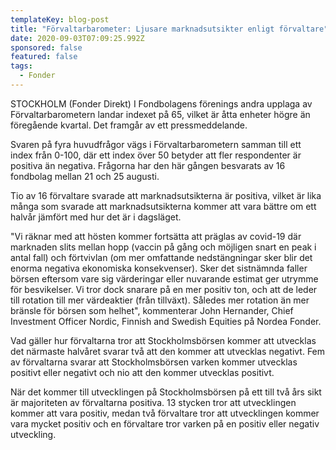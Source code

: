 ```yaml
---
templateKey: blog-post
title: "Förvaltarbarometer: Ljusare marknadsutsikter enligt förvaltare"
date: 2020-09-03T07:09:25.992Z
sponsored: false
featured: false
tags:
  - Fonder
---
```

STOCKHOLM (Fonder Direkt) I Fondbolagens förenings andra upplaga av Förvaltarbarometern landar indexet på 65, vilket är åtta enheter högre än föregående kvartal. Det framgår av ett pressmeddelande.

Svaren på fyra huvudfrågor vägs i Förvaltarbarometern samman till ett index från 0-100, där ett index över 50 betyder att fler respondenter är positiva än negativa. Frågorna har den här gången besvarats av 16 fondbolag mellan 21 och 25 augusti.

Tio av 16 förvaltare svarade att marknadsutsikterna är positiva, vilket är lika många som svarade att marknadsutsikterna kommer att vara bättre om ett halvår jämfört med hur det är i dagsläget.

"Vi räknar med att hösten kommer fortsätta att präglas av covid-19 där marknaden slits mellan hopp (vaccin på gång och möjligen snart en peak i antal fall) och förtvivlan (om mer omfattande nedstängningar sker blir det enorma negativa ekonomiska konsekvenser). Sker det sistnämnda faller börsen eftersom vare sig värderingar eller nuvarande estimat ger utrymme för besvikelser. Vi tror dock snarare på en mer positiv ton, och att de leder till rotation till mer värdeaktier (från tillväxt). Således mer rotation än mer bränsle för börsen som helhet", kommenterar John Hernander, Chief Investment Officer Nordic, Finnish and Swedish Equities på Nordea Fonder.

Vad gäller hur förvaltarna tror att Stockholmsbörsen kommer att utvecklas det närmaste halvåret svarar två att den kommer att utvecklas negativt. Fem av förvaltarna svarar att Stockholmsbörsen varken kommer utvecklas positivt eller negativt och nio att den kommer utvecklas positivt.

När det kommer till utvecklingen på Stockholmsbörsen på ett till två års sikt är majoriteten av förvaltarna positiva. 13 stycken tror att utvecklingen kommer att vara positiv, medan två förvaltare tror att utvecklingen kommer vara mycket positiv och en förvaltare tror varken på en positiv eller negativ utveckling.